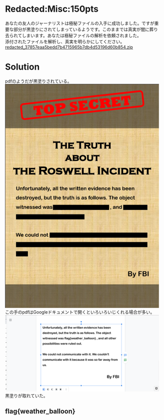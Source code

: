 # Redacted:Misc:150pts
あなたの友人のジャーナリストは極秘ファイルの入手に成功しました。ですが重要な部分が黒塗りにされてしまっているようです。このままでは真実が闇に葬り去られてしまいます。あなたは極秘ファイルの解析を依頼されました。  
添付されたファイルを解析し、真実を明らかにしてください。  
[redacted_37857eaa5bedd7b4715965b7db4d53196d60b854.zip](redacted_37857eaa5bedd7b4715965b7db4d53196d60b854.zip)  

# Solution
pdfのようだが黒塗りされている。  
![pdf.png](images/pdf.png)  
この手のpdfはGoogleドキュメントで開くといろいろいじくれる場合が多い。  
![flag.png](images/flag.png)  
黒塗りが取れていた。  

## flag{weather_balloon}